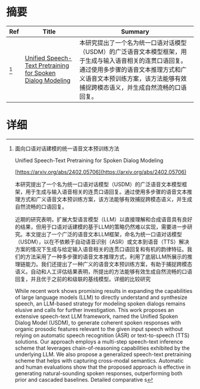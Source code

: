 # 摘要

| Ref | Title | Summary |
| --- | --- | --- |
| [^1] | [Unified Speech-Text Pretraining for Spoken Dialog Modeling](https://arxiv.org/abs/2402.05706) | 本研究提出了一个名为统一口语对话模型（USDM）的广泛语音文本模型框架，用于生成与输入语音相关的连贯口语回复。通过使用多步骤的语音文本推理方式和广义语音文本预训练方案，该方法能够有效捕捉跨模态语义，并生成自然流畅的口语回复。 |

# 详细

[^1]: 面向口语对话建模的统一语音文本预训练方法

    Unified Speech-Text Pretraining for Spoken Dialog Modeling

    [https://arxiv.org/abs/2402.05706](https://arxiv.org/abs/2402.05706)

    本研究提出了一个名为统一口语对话模型（USDM）的广泛语音文本模型框架，用于生成与输入语音相关的连贯口语回复。通过使用多步骤的语音文本推理方式和广义语音文本预训练方案，该方法能够有效捕捉跨模态语义，并生成自然流畅的口语回复。

    

    近期的研究表明，扩展大型语言模型（LLM）以直接理解和合成语音具有良好的结果，但用于口语对话建模的基于LLM的策略仍然难以实现，需要进一步研究。本文提出了一个广泛的语音文本LLM框架，命名为统一口语对话模型（USDM），以在不依赖于自动语音识别（ASR）或文本到语音（TTS）解决方案的情况下生成与给定输入语音相关的连贯口语回复和有机的韵律特征。我们的方法采用了一种多步骤的语音文本推理方式，利用了底层LLM所展示的推理链能力。我们还提出了一种广义的语音文本预训练方案，有助于捕捉跨模态语义。自动和人工评估结果表明，所提出的方法能够有效生成自然流畅的口语回复，并且优于之前的和级联的基线模型。详细的比较研究

    While recent work shows promising results in expanding the capabilities of large language models (LLM) to directly understand and synthesize speech, an LLM-based strategy for modeling spoken dialogs remains elusive and calls for further investigation. This work proposes an extensive speech-text LLM framework, named the Unified Spoken Dialog Model (USDM), to generate coherent spoken responses with organic prosodic features relevant to the given input speech without relying on automatic speech recognition (ASR) or text-to-speech (TTS) solutions. Our approach employs a multi-step speech-text inference scheme that leverages chain-of-reasoning capabilities exhibited by the underlying LLM. We also propose a generalized speech-text pretraining scheme that helps with capturing cross-modal semantics. Automatic and human evaluations show that the proposed approach is effective in generating natural-sounding spoken responses, outperforming both prior and cascaded baselines. Detailed comparative s
    


